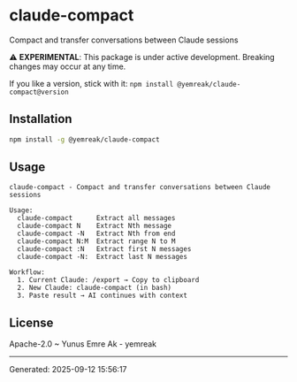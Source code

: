 # claude-compact

Compact and transfer conversations between Claude sessions

⚠️ **EXPERIMENTAL**: This package is under active development. Breaking changes may occur at any time.

If you like a version, stick with it: `npm install @yemreak/claude-compact@version`

## Installation

```bash
npm install -g @yemreak/claude-compact
```

## Usage

```
claude-compact - Compact and transfer conversations between Claude sessions

Usage:
  claude-compact      Extract all messages
  claude-compact N    Extract Nth message
  claude-compact -N   Extract Nth from end
  claude-compact N:M  Extract range N to M
  claude-compact :N   Extract first N messages
  claude-compact -N:  Extract last N messages

Workflow:
  1. Current Claude: /export → Copy to clipboard
  2. New Claude: claude-compact (in bash)
  3. Paste result → AI continues with context
```

## License

Apache-2.0 ~ Yunus Emre Ak - yemreak

---
Generated: 2025-09-12 15:56:17
